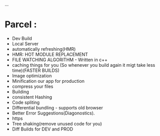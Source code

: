 ...

# Parcel :
- Dev Build
- Local Server
- automatically refreshing(HMR)
- HMR: HOT MODULE REPLACEMENT
- FILE WATCHING ALGORITHM - Written in c++
- caching things for you (So whenever you  build again it migt take less time)(FASTER BUILDS)
- Image optimization
- Minification our app for production
- compress your files
- Building
- consistent Hashing
- Code spliting
- Differential bundling -  supports old browser
- Better Error Suggestions(Diagonostics).
- https
- Tree shaking(remove unused code for you)
- Diff Builds for DEV and PROD



